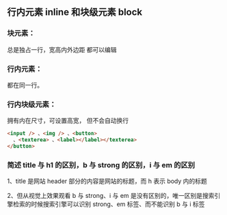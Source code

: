 ## 行内元素 inline 和块级元素 block

### 块元素：

总是独占一行，宽高内外边距 都可以编辑

### 行内元素：

都在同一行。

### 行内块级元素：

拥有内在尺寸，可设置高宽，
但不会自动换行

```html
<input /> 、<img /> 、<button>
  、<texterea> 、<label></label></texterea>
</button>
```

### 简述 title 与 h1 的区别，b 与 strong 的区别，i 与 em 的区别

1、title 是网站 header 部分的内容是网站的标题，而 h 表示 body 内的标题

2、但从视觉上效果观看 b 与 strong、i 与 em 是没有区别的，唯一区别是搜索引擎检索的时候搜索引擎可以识别 strong、em 标签、而不能识别 b 与 i 标签
